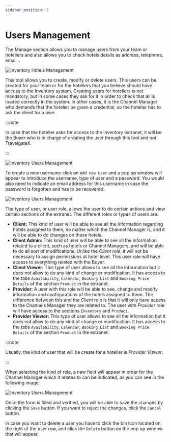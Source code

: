 ```yaml
---
sidebar_position: 2
---
```


# Users Management

The Manage section allows you to manage users from your team or hoteliers and also allows you to check hotels details as address, telephone, email…

![Inventory Hotels Management](https://storage.travelgate.com/docs/inventory_hotels-management1.png)

This tool allows you to create, modify or delete users. This users can be created for your team or for the hoteliers that you believe should have access to the Inventory system.  Creating users for hoteliers is not mandatory, but in some cases they ask for it in order to check that all is loaded correctly in the system. In other cases, it is the Channel Manager who demands that the hotelier be given a credential, so the hotelier has to ask the client for a user.

:::note

In case that the hotelier asks for access to the Inventory extranet, it will be the Buyer who is in charge of creating the user through this tool and not TravelgateX.

:::

![Inventory Users Management](https://storage.travelgate.com/docs/inventory_users-management1.png)

To create a new username click on `Add new User` and a pop up window will appear to introduce the username, type of user and a password. You would also need to indicate an email address for this username in case the password is forgotten and has to be recovered.

![Inventory Users Management](https://storage.travelgate.com/docs/inventory_users-management2.png)

The type of user, or user role, allows the user to do certain actions and view certain sections of the extranet. The different roles or types of users are:

* **Client:** This kind of user will be able to see all the information regarding hotels assigned to them, no matter which the Channel Manager is, and it will be able to do changes on these hotels.
* **Client Admin:** This kind of user will be able to see all the information related to a client, such as hotels or Channel Managers, and will be able to do all sort of modifications. Unlike the *Client role*, it will not be necessary to assign permissions at hotel level. This user role will have access to everything related with the Buyer.
* **Client Viewer:** This type of user allows to see all the information but it does not allow to do any kind of change or modification. It has access to the tabs `Availability`, `Calendar`, `Booking List` and `Booking Price Details` of the section `Product` in the extranet.
* **Provider:** A user with this role will be able to see, change and modify information and configurations of the hotels assigned to them. The difference between this and the *Client* role is that it will only have access to the Channels Manager they are related to. The user with *Provider* role will have access to the sections `Inventory` and `Product`.
* **Provider Viewer:** This type of user allows to see all the information but it does not allow to do any kind of change or modification. It has access to the tabs `Availability`, `Calendar`, `Booking List` and `Booking Price Details` of the section `Product` in the extranet.

:::note

Usually, the kind of user that will be create for a hotelier is *Provider Viewer*.

:::

When selecting the kind of role, a new field will appear in order for the Channel Manager which it relates to can be indicated, as you can see in the following image:

![Inventory Users Management](https://storage.travelgate.com/docs/inventory_users-management3.png)

Once the form is filled and verified, you will be able to save the changes by clicking the `Save` button. If you want to reject the changes, click the `Cancel` button.

In case you want to delete a user you have to click the bin icon located on the right of the user row, and click the `Delete` button on the pop up window that will appear,
